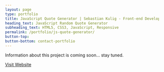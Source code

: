 ```yaml
---
layout: page
type: portfolio
title: JavaScript Quote Generator | Sebastian Kulig - Front-end Developer and Web Designer
heading_text: JavaScript Random Quote Generator
subheading_text: HTML5, CSS3, JavaScript, Responsive
permalink: /portfolio/js-quote-generator/
button-top:
button-bottom: contact-portfolio
---
```


Information about this project is coming soon... stay tuned.

<div class="button-visit-website">
  <a href="https://sebam2k4.github.io/Random-Quote-Generator-JS/" target="_blank" title="External link - visit JS Quote Generator">Visit Website <i class="fa fa-external-link"></i></a>
</div>
